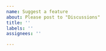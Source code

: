 ```yaml
---
name: Suggest a feature
about: Please post to "Discussions"
title: ''
labels: ''
assignees: ''

---
```



